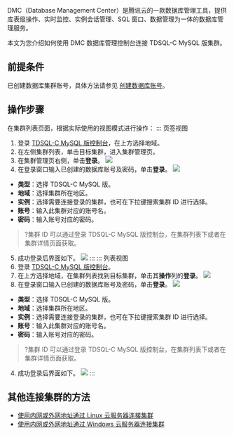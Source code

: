 DMC（Database Management Center）是腾讯云的一款数据库管理工具，提供库表级操作、实时监控、实例会话管理、SQL 窗口、数据管理为一体的数据库管理服务。

本文为您介绍如何使用 DMC 数据库管理控制台连接 TDSQL-C MySQL 版集群。

## 前提条件
已创建数据库集群账号，具体方法请参见 [创建数据库账号](https://cloud.tencent.com/document/product/1003/62730)。

## 操作步骤
在集群列表页面，根据实际使用的视图模式进行操作：
<dx-tabs>
::: 页签视图
1. 登录 [TDSQL-C MySQL 版控制台](https://console.cloud.tencent.com/cynosdb)，在上方选择地域。
2. 在左侧集群列表，单击目标集群，进入集群管理页。
3. 在集群管理页右侧，单击**登录**。
![](https://qcloudimg.tencent-cloud.cn/raw/ca6a7657a64c5711c2fa126f2973aae9.png)
4. 在登录窗口输入已创建的数据库账号及密码，单击**登录**。
![](https://qcloudimg.tencent-cloud.cn/raw/22e6e0d9bb833fe7626f0d3a324816a0.png)
 - **类型**：选择 TDSQL-C MySQL 版。
 - **地域**：选择集群所在地区。
 - **实例**：选择需要连接登录的集群，也可在下拉键搜索集群 ID 进行选择。
 - **账号**：输入此集群对应的账号名。
 - **密码**：输入账号对应的密码。
>?集群 ID 可以通过登录 TDSQL-C MySQL 版控制台，在集群列表下或者在集群详情页面获取。
5. 成功登录后界面如下。
![](https://qcloudimg.tencent-cloud.cn/raw/6dd0ba6a6b74ea2913023684d76303f3.png)
:::
::: 列表视图
1. 登录 [TDSQL-C MySQL 版控制台](https://console.cloud.tencent.com/cynosdb)。
2. 在上方选择地域，在集群列表找到目标集群，单击其**操作**列的**登录**。
![](https://qcloudimg.tencent-cloud.cn/raw/6da2e6a79ab664a3678a370503bccddf.png)
3. 在登录窗口输入已创建的数据库账号及密码，单击**登录**。
![](https://qcloudimg.tencent-cloud.cn/raw/22e6e0d9bb833fe7626f0d3a324816a0.png)
 - **类型**：选择 TDSQL-C MySQL 版。
 - **地域**：选择集群所在地区。
 - **实例**：选择需要连接登录的集群，也可在下拉键搜索集群 ID 进行选择。
 - **账号**：输入此集群对应的账号名。
 - **密码**：输入账号对应的密码。
>?集群 ID 可以通过登录 TDSQL-C MySQL 版控制台，在集群列表下或者在集群详情页面获取。
4. 成功登录后界面如下。
![](https://qcloudimg.tencent-cloud.cn/raw/6dd0ba6a6b74ea2913023684d76303f3.png)
:::
</dx-tabs>

## 其他连接集群的方法
- [使用内网或外网地址通过 Linux 云服务器连接集群](https://cloud.tencent.com/document/product/1003/79677)
- [使用内网或外网地址通过 Windows 云服务器连接集群](https://cloud.tencent.com/document/product/1003/79678)
